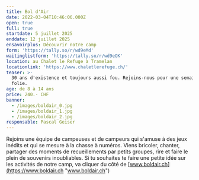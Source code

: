 ```yaml
---
title: Bol d'Air
date: 2022-03-04T10:46:06.000Z
open: true
full: true
startdate: 5 juillet 2025
enddate: 12 juillet 2025
ensavoirplus: Découvrir notre camp
form: 'https://tally.so/r/wd9eMd'
waitinglistform: 'https://tally.so/r/wd9eOK'
location: au Chalet le Refuge à Tramelan
locationlink: 'https://www.chaletlerefuge.ch/'
teaser: >-
  30 ans d'existence et toujours aussi fou. Rejoins-nous pour une semaine de
  folie.
age: de 8 à 14 ans
price: 240.- CHF
banner:
  - /images/boldair_0.jpg
  - /images/boldair_1.jpg
  - /images/boldair_2.jpg
responsable: Pascal Geiser
---
```


Rejoins une équipe de campeuses et de campeurs qui s'amuse à des jeux inédits et qui se mesure à la chasse à numéros. Viens bricoler, chanter, partager des moments de recueillements par petits groupes, rire et faire le plein de souvenirs inoubliables. Si tu souhaites te faire une petite idée sur les activités de notre camp, va cliquer du côté de [www.boldair.ch](https://www.boldair.ch "www.boldair.ch")
